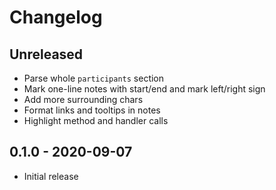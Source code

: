 # Changelog

<!-- There is always Unreleased section on the top. Subsections (Add, Changed, Fix, Removed) should be Add as needed. -->
## Unreleased
- Parse whole `participants` section
- Mark one-line notes with start/end and mark left/right sign
- Add more surrounding chars
- Format links and tooltips in notes
- Highlight method and handler calls

## 0.1.0 - 2020-09-07
- Initial release

